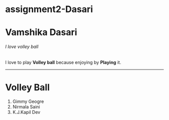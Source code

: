 # assignment2-Dasari
# Vamshika Dasari
###### I love volley ball
I love to play **Volley ball** because enjoying by **Playing** it.

****

# Volley Ball

1. Gimmy Geogre
1. Nirmala Saini
1. K.J.Kapil Dev
